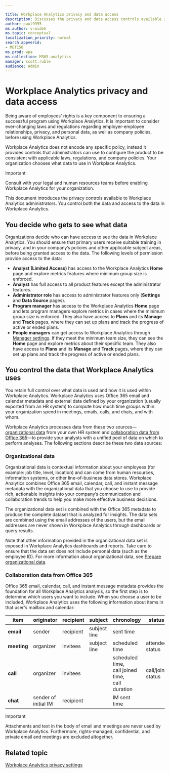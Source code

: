 ```yaml
---

title: Workplace Analytics privacy and data access
description: Discusses the privacy and data access controls available in Workplace Analytics  
author: paul9955
ms.author: v-mideh
ms.topic: conceptual
localization_priority: normal
search.appverid:
- MET150 
ms.prod: wpa
ms.collection: M365-analytics
manager: scott.ruble
audience: Admin
---
```


# Workplace Analytics privacy and data access

Being aware of employees' rights is a key component to ensuring a successful program using Workplace Analytics. It is important to consider ever-changing laws and regulations regarding employer-employee relationships, privacy, and personal data, as well as company policies, before using Workplace Analytics.

Workplace Analytics does not encode any specific policy, instead it provides controls that administrators can use to configure the product to be consistent with applicable laws, regulations, and company policies. Your organization chooses what data to use in Workplace Analytics.

>[!Important]
> Consult with your legal and human resources teams before enabling Workplace Analytics for your organization.

This document introduces the privacy controls available to Workplace Analytics administrators. You control both the data and access to the data in Workplace Analytics.

## You decide who gets to see what data

Organizations decide who can have access to see the data in Workplace Analytics. You should ensure that primary users receive suitable training in privacy, and in your company’s policies and other applicable subject areas, before being granted access to the data. The following levels of permission provide access to the data:

* **Analyst (Limited Access)** has access to the Workplace Analytics **Home** page and explore metrics features where minimum group size is enforced.
* **Analyst** has full access to all product features except the administrator features.
* **Administrator role** has access to administrator features only (**Settings** and **Data Source** pages).
* **Program manager** has access to the Workplace Analytics **Home** page and lets program managers explore metrics in cases where the minimum group size is enforced. They also have access to **Plans** and its **Manage** and **Track** pages, where they can set up plans and track the progress of active or ended plans.
* **People managers** can get access to Workplace Analytics through [Manager settings](../use/settings.md#manager-settings). If they meet the minimum team size, they can see the **Home** page and explore metrics about their specific team. They also have access to **Plans** and its **Manage** and **Track** pages, where they can set up plans and track the progress of active or ended plans.

## You control the data that Workplace Analytics uses

You retain full control over what data is used and how it is used within Workplace Analytics. Workplace Analytics uses Office 365 email and calendar metadata and external data defined by your organization (usually exported from an HR system) to compute how much time groups within your organization spend in meetings, emails, calls, and chats, and with whom.

Workplace Analytics processes data from these two sources&mdash;[organizational data](#organizational-data) from your own HR system and [collaboration data from Office 365](#collaboration-data-from-office-365)&mdash;to provide your analysts with a unified pool of data on which to perform analyses. The following sections describe these two data sources:

### Organizational data

Organizational data is contextual information about your employees (for example: job title, level, location) and can come from human resources, information systems, or other line-of-business data stores. Workplace Analytics combines Office 365 email, calendar, call, and instant message metadata with the organizational data that you choose to use to provide rich, actionable insights into your company’s communication and collaboration trends to help you make more effective business decisions.

The organizational data set is combined with the Office 365 metadata to produce the complete dataset that is analyzed for insights. The data sets are combined using the email addresses of the users, but the email addresses are never shown in Workplace Analytics through dashboards or query results.

Note that other information provided in the organizational data set is exposed in Workplace Analytics dashboards and reports. Take care to ensure that the data set does not include personal data (such as the employee ID).
For more information about organizational data, see [Prepare organizational data](~/setup/prepare-organizational-data.md).

### Collaboration data from Office 365

Office 365 email, calendar, call, and instant message metadata provides the foundation for all Workplace Analytics analysis, so the first step is to determine which users you want to include. When you choose a user to be included, Workplace Analytics uses the following information about items in that user's mailbox and calendar:

 | item | originator | recipient | subject | chronology | status | venue |
 | ---- | ---- | ---- | ---- | ---- | ---- | ---- | 
 | **email** | sender | recipient | subject line | sent time |  |  | 
 | **meeting** | organizer | invitees | subject line | scheduled time | attendee status | scheduled location | 
 | **call** | organizer | invitees |  | scheduled time, <br>call joined time, <br>call duration | call/join status |  | 
 | **chat** | sender of <br>initial IM | recipient |  | IM sent time |  |  | 

<!-- THE ABOVE TABLE MIGHT REPLACE THE FOLLOWING SECTIONS 
#### Header information from email

* Who the sender is
* Who the recipient is
* When was the email sent
* What the subject line is

#### Header information from meetings

* Who organized the meeting
* Who the invitees are and what their attendee status is
* When the meeting was scheduled
* Where the meeting was scheduled to be held
* What the subject line is

#### Header information from instant messages

* Who sent the instant message
* Who received the instant message
* When the instant message was sent

#### Header information from calls

* Who organized the call
* When the call was joined
* Who the invitees were and what their attendee/call join status was
* When the call was scheduled (if it was a scheduled call)
* The duration of the call

-->

> [!Important]
> Attachments and text in the body of email and meetings are never used by Workplace Analytics. Furthermore, rights-managed, confidential, and private email and meetings are excluded altogether.

## Related topic

[Workplace Analytics privacy settings](../use/settings.md#privacy-settings)
